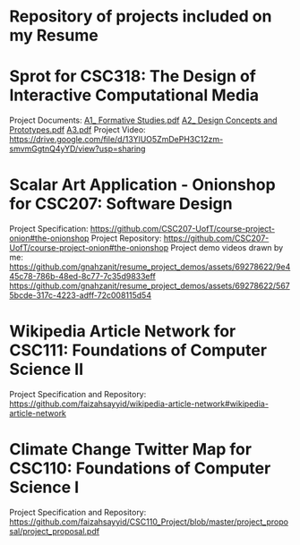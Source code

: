 # Repository of projects included on my Resume

# Sprot for CSC318: The Design of Interactive Computational Media
Project Documents:
[A1_ Formative Studies.pdf](https://github.com/gnahzanit/resume_project_demos/files/13271668/A1_.Formative.Studies.pdf)
[A2_ Design Concepts and Prototypes.pdf](https://github.com/gnahzanit/resume_project_demos/files/13271671/A2_.Design.Concepts.and.Prototypes.pdf)
[A3.pdf](https://github.com/gnahzanit/resume_project_demos/files/13271672/A3.pdf)
Project Video:
https://drive.google.com/file/d/13YlUO5ZmDePH3C12zm-smvmGgtnQ4yYD/view?usp=sharing

# Scalar Art Application - Onionshop for CSC207: Software Design
Project Specification: https://github.com/CSC207-UofT/course-project-onion#the-onionshop
Project Repository: https://github.com/CSC207-UofT/course-project-onion#the-onionshop
Project demo videos drawn by me:
https://github.com/gnahzanit/resume_project_demos/assets/69278622/9e445c78-786b-48ed-8c77-7c35d9833eff
https://github.com/gnahzanit/resume_project_demos/assets/69278622/5675bcde-317c-4223-adff-72c008115d54

# Wikipedia Article Network for CSC111: Foundations of Computer Science II
Project Specification and Repository: https://github.com/faizahsayyid/wikipedia-article-network#wikipedia-article-network

# Climate Change Twitter Map for CSC110: Foundations of Computer Science I
Project Specification and Repository: https://github.com/faizahsayyid/CSC110_Project/blob/master/project_proposal/project_proposal.pdf
